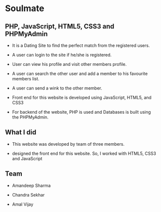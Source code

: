 # Soulmate

## PHP, JavaScript, HTML5, CSS3 and PHPMyAdmin

- It is a Dating Site to find the perfect match from the registered users.

- A user can login to the site if he/she is registered.

- User can view his profile and visit other members profile.

- A user can search the other user and add a member to his favourite members list.

- A user can send a wink to the other member.

- Front end for this website is developed using JavaScript, HTML5, and CSS3

- For backend of the website, PHP is used and Databases is built using the PHPMyAdmin.

## What I did
- This website was developed by team of three members.

- designed the front end for this website. So, I worked with HTML5, CSS3 and JavaScript

## Team
- Amandeep Sharma

- Chandra Sekhar

- Amal Vijay
